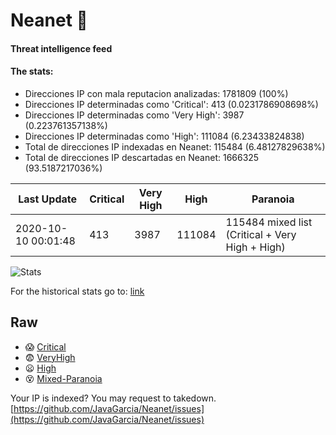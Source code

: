 # Neanet :hocho:
#### Threat intelligence feed
#### The stats:

- Direcciones IP con mala reputacion analizadas: 1781809 (100%)
- Direcciones IP determinadas como 'Critical':  413 (0.0231786908698%)
- Direcciones IP determinadas como 'Very High':  3987 (0.223761357138%)
- Direcciones IP determinadas como 'High':  111084 (6.23433824838)
- Total de direcciones IP indexadas en Neanet:  115484 (6.48127829638%)
- Total de direcciones IP descartadas en Neanet:  1666325 (93.5187217036%)

| Last Update | Critical | Very High | High | Paranoia |
| --- | --- | --- | --- | --- |
| 2020-10-10 00:01:48 | 413 | 3987 | 111084 | 115484 mixed list (Critical + Very High + High)|

![Stats](https://docs.google.com/spreadsheets/d/e/2PACX-1vSnaNMIXVabIpDJjufMlzH7poXnshF3mgd8Is1g9ytUEzVsP5my4Trn8f-xkoLLQ38xpL3HtmUexLo6/pubchart?oid=501124687&format=image)

For the historical stats go to: [link](/stats.csv)
## Raw
- :scream: [Critical](https://raw.githubusercontent.com/JavaGarcia/Neanet/master/blacklists/neanet_critical.txt)
- :fearful: [VeryHigh](https://raw.githubusercontent.com/JavaGarcia/Neanet/master/blacklists/neanet_veryHigh.txtt)
- :frowning: [High](https://raw.githubusercontent.com/JavaGarcia/Neanet/master/blacklists/neanet_high.txt)
- :dizzy_face: [Mixed-Paranoia](https://raw.githubusercontent.com/JavaGarcia/Neanet/master/blacklists/neanet_all.txt)


Your IP is indexed? You may request to takedown. [https://github.com/JavaGarcia/Neanet/issues](https://github.com/JavaGarcia/Neanet/issues)



















































































































































































































































































































































































































































































































































































































































































































































































































































































































































































































































































































































































































































































































































